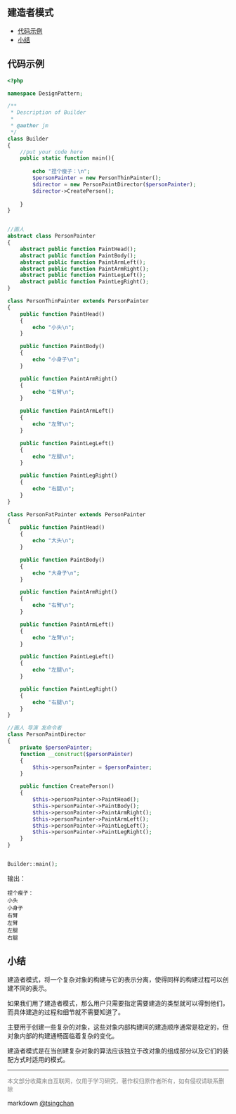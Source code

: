 建造者模式
----
<!-- TOC -->

- [代码示例](#代码示例)
- [小结](#小结)

<!-- /TOC -->

## 代码示例

```php
<?php 

namespace DesignPattern;

/**
 * Description of Builder
 *
 * @author jm
 */
class Builder
{
    //put your code here
    public static function main(){
        
        echo "捏个瘦子：\n";
        $personPainter = new PersonThinPainter();
        $director = new PersonPaintDirector($personPainter);
        $director->CreatePerson();
        
    }
}


//画人
abstract class PersonPainter
{
    abstract public function PaintHead();
    abstract public function PaintBody();
    abstract public function PaintArmLeft();
    abstract public function PaintArmRight();
    abstract public function PaintLegLeft();
    abstract public function PaintLegRight();
}

class PersonThinPainter extends PersonPainter
{
    public function PaintHead()
    {
        echo "小头\n";
    }

    public function PaintBody()
    {
        echo "小身子\n";
    }

    public function PaintArmRight()
    {
        echo "右臂\n";
    }

    public function PaintArmLeft()
    {
        echo "左臂\n";
    }

    public function PaintLegLeft()
    {
        echo "左腿\n";
    }

    public function PaintLegRight()
    {
        echo "右腿\n";
    }
}

class PersonFatPainter extends PersonPainter
{
    public function PaintHead()
    {
        echo "大头\n";
    }

    public function PaintBody()
    {
        echo "大身子\n";
    }

    public function PaintArmRight()
    {
        echo "右臂\n";
    }

    public function PaintArmLeft()
    {
        echo "左臂\n";
    }

    public function PaintLegLeft()
    {
        echo "左腿\n";
    }

    public function PaintLegRight()
    {
        echo "右腿\n";
    }
}

//画人 导演 发命令者
class PersonPaintDirector
{
    private $personPainter;
    function __construct($personPainter)
    {
        $this->personPainter = $personPainter;
    }

    public function CreatePerson()
    {
        $this->personPainter->PaintHead();
        $this->personPainter->PaintBody();
        $this->personPainter->PaintArmRight();
        $this->personPainter->PaintArmLeft();
        $this->personPainter->PaintLegLeft();
        $this->personPainter->PaintLegRight();
    }
}


Builder::main();
```
输出：
```
捏个瘦子：
小头
小身子
右臂
左臂
左腿
右腿

```

## 小结

建造者模式，将一个复杂对象的构建与它的表示分离，使得同样的构建过程可以创建不同的表示。

如果我们用了建造者模式，那么用户只需要指定需要建造的类型就可以得到他们，而具体建造的过程和细节就不需要知道了。

主要用于创建一些复杂的对象，这些对象内部构建间的建造顺序通常是稳定的，但对象内部的构建通畅面临着复杂的变化。

建造者模式是在当创建复杂对象的算法应该独立于改对象的组成部分以及它们的装配方式时适用的模式。

----
<font size=2 color='grey'>本文部分收藏来自互联网，仅用于学习研究，著作权归原作者所有，如有侵权请联系删除</font>

markdown [@tsingchan](https://github.com/tsingchan) 